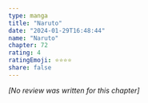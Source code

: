 ```yaml
---
type: manga
title: "Naruto"
date: "2024-01-29T16:48:44"
name: "Naruto"
chapter: 72
rating: 4
ratingEmoji: ⭐️⭐️⭐️⭐️
share: false
---
```


*[No review was written for this chapter]*
